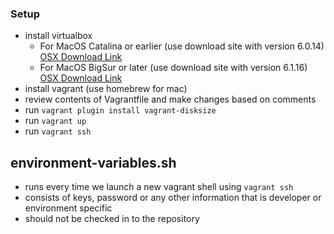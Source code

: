 ### Setup

- install virtualbox
    - For MacOS Catalina or earlier (use download site with version 6.0.14) [OSX Download Link](https://download.virtualbox.org/virtualbox/6.0.14/VirtualBox-6.0.14-133895-OSX.dmg)
    - For MacOS BigSur or later (use download site with version 6.1.16) [OSX Download Link](https://download.virtualbox.org/virtualbox/6.1.16/VirtualBox-6.1.16-140961-OSX.dmg)
- install vagrant (use homebrew for mac)
- review contents of Vagrantfile and make changes based on comments
- run `vagrant plugin install vagrant-disksize`
- run `vagrant up`
- run `vagrant ssh`

## environment-variables.sh
  - runs every time we launch a new vagrant shell using `vagrant ssh`
  - consists of keys, password or any other information that is developer or environment specific
  - should not be checked in to the repository
